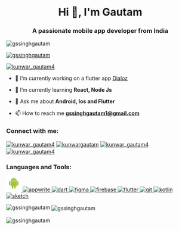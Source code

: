<h1 align="center">Hi 👋, I'm Gautam</h1>
<h3 align="center">A passionate mobile app developer from India</h3>

<p align="left"> <img src="https://komarev.com/ghpvc/?username=gssinghgautam&label=Profile%20views&color=0e75b6&style=flat" alt="gssinghgautam" /> </p>

<p align="left"> <a href="https://github.com/ryo-ma/github-profile-trophy"><img src="https://github-profile-trophy.vercel.app/?username=gssinghgautam" alt="gssinghgautam" /></a> </p>

<p align="left"> <a href="https://twitter.com/kunwar_gautam4" target="blank"> <img src="https://img.shields.io/twitter/follow/kunwar_gautam4?logo=twitter&style=for-the-badge" alt="kunwar_gautam4" /></a> </p>

- 🔭 I’m currently working on a flutter app [Dialoz](https://github.com/gssinghgautam/dialoz)

- 🌱 I’m currently learning **React, Node Js**

- 💬 Ask me about **Android, Ios and Flutter**

- 📫 How to reach me **gssinghgautam1@gmail.com**

<h3 align="left">Connect with me:</h3>
<p align="left">
<a href="https://twitter.com/kunwar_gautam4" target="blank"><img align="center" src="https://raw.githubusercontent.com/rahuldkjain/github-profile-readme-generator/master/src/images/icons/Social/twitter.svg" alt="kunwar_gautam4" height="30" width="40" /></a>
<a href="https://linkedin.com/in/kunwargautam" target="blank"><img align="center" src="https://raw.githubusercontent.com/rahuldkjain/github-profile-readme-generator/master/src/images/icons/Social/linked-in-alt.svg" alt="kunwargautam" height="30" width="40" /></a>
<a href="https://fb.com/kunwar_gautam4" target="blank"><img align="center" src="https://raw.githubusercontent.com/rahuldkjain/github-profile-readme-generator/master/src/images/icons/Social/facebook.svg" alt="kunwar_gautam4" height="30" width="40" /></a>
<a href="https://instagram.com/kunwar_gautam4" target="blank"><img align="center" src="https://raw.githubusercontent.com/rahuldkjain/github-profile-readme-generator/master/src/images/icons/Social/instagram.svg" alt="kunwar_gautam4" height="30" width="40" /></a>
</p>

<h3 align="left">Languages and Tools:</h3>
<p align="left"> <a href="https://developer.android.com" target="_blank" rel="noreferrer"> <img src="https://raw.githubusercontent.com/devicons/devicon/master/icons/android/android-original-wordmark.svg" alt="android" width="40" height="40"/> </a> <a href="https://appwrite.io" target="_blank" rel="noreferrer"> <img src="https://www.vectorlogo.zone/logos/appwriteio/appwriteio-icon.svg" alt="appwrite" width="40" height="40"/> </a> <a href="https://dart.dev" target="_blank" rel="noreferrer"> <img src="https://www.vectorlogo.zone/logos/dartlang/dartlang-icon.svg" alt="dart" width="40" height="40"/> </a> <a href="https://www.figma.com/" target="_blank" rel="noreferrer"> <img src="https://www.vectorlogo.zone/logos/figma/figma-icon.svg" alt="figma" width="40" height="40"/> </a> <a href="https://firebase.google.com/" target="_blank" rel="noreferrer"> <img src="https://www.vectorlogo.zone/logos/firebase/firebase-icon.svg" alt="firebase" width="40" height="40"/> </a> <a href="https://flutter.dev" target="_blank" rel="noreferrer"> <img src="https://www.vectorlogo.zone/logos/flutterio/flutterio-icon.svg" alt="flutter" width="40" height="40"/> </a> <a href="https://git-scm.com/" target="_blank" rel="noreferrer"> <img src="https://www.vectorlogo.zone/logos/git-scm/git-scm-icon.svg" alt="git" width="40" height="40"/> </a> <a href="https://kotlinlang.org" target="_blank" rel="noreferrer"> <img src="https://www.vectorlogo.zone/logos/kotlinlang/kotlinlang-icon.svg" alt="kotlin" width="40" height="40"/> </a> <a href="https://www.sketch.com/" target="_blank" rel="noreferrer"> <img src="https://www.vectorlogo.zone/logos/sketchapp/sketchapp-icon.svg" alt="sketch" width="40" height="40"/> </a> </p>

<p><img align="left" src="https://github-readme-stats.vercel.app/api/top-langs?username=gssinghgautam&show_icons=true&locale=en&layout=compact" alt="gssinghgautam" /></p>

<p>&nbsp;<img align="center" src="https://github-readme-stats.vercel.app/api?username=gssinghgautam&show_icons=true&locale=en" alt="gssinghgautam" /></p>

<p><img align="center" src="https://github-readme-streak-stats.herokuapp.com/?user=gssinghgautam&" alt="gssinghgautam" /></p>

